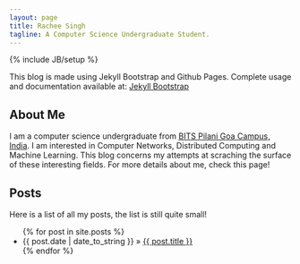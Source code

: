 ```yaml
---
layout: page
title: Rachee Singh
tagline: A Computer Science Undergraduate Student.
---
```

{% include JB/setup %}

This blog is made using Jekyll Bootstrap and Github Pages. Complete usage and documentation available at: [Jekyll Bootstrap](http://jekyllbootstrap.com)

## About Me

I am a computer science undergraduate from [BITS Pilani Goa Campus, India](http://universe.bits-pilani.ac.in/Goa/). I am interested in Computer Networks, Distributed Computing and Machine Learning. This blog concerns my attempts at scraching the surface of these interesting fields. For more details about me, check this page!

## Posts

Here is a list of all my posts, the list is still quite small!

<ul class="posts">
  {% for post in site.posts %}
    <li><span>{{ post.date | date_to_string }}</span> &raquo; <a href="{{ BASE_PATH }}{{ post.url }}">{{ post.title }}</a></li>
  {% endfor %}
</ul>

